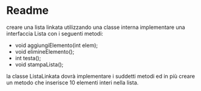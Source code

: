 # Readme

creare una lista linkata utilizzando una classe interna
implementare una interfaccia Lista con i seguenti metodi:
-  void aggiungiElemento(int elem);
-  void elimineElemento();
-  int testa();
- void stampaLista();

la classe ListaLinkata dovrà implementare i suddetti metodi ed in più
creare un metodo che inserisce 10 elementi interi nella lista.